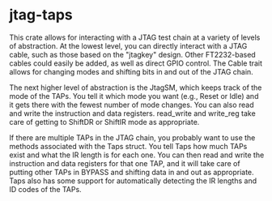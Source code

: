 jtag-taps
=========
This crate allows for interacting with a JTAG test chain at a variety of levels
of abstraction.  At the lowest level, you can directly interact with a JTAG
cable, such as those based on the "jtagkey" design.  Other FT2232-based cables
could easily be added, as well as direct GPIO control.  The Cable trait allows
for changing modes and shifting bits in and out of the JTAG chain.

The next higher level of abstraction is the JtagSM, which keeps track of the
mode of the TAPs.  You tell it which mode you want (e.g., Reset or Idle) and it
gets there with the fewest number of mode changes.  You can also read and write
the instruction and data registers.  read_write and write_reg take care of
getting to ShiftDR or ShiftIR mode as appropriate.

If there are multiple TAPs in the JTAG chain, you probably want to use the
methods associated with the Taps struct.  You tell Taps how much TAPs exist and
what the IR length is for each one.  You can then read and write the
instruction and data registers for that one TAP, and it will take care of
putting other TAPs in BYPASS and shifting data in and out as appropriate.  Taps
also has some support for automatically detecting the IR lengths and ID codes
of the TAPs.
